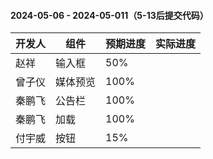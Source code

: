#### 2024-05-06 - 2024-05-011（5-13后提交代码） 
|开发人	|组件		|预期进度	|实际进度	|
| ---	| ---		| ---		|---		|
|赵祥	| 输入框		|50%		|			|
|曾子仪	| 媒体预览	|100%		|			|
|秦鹏飞	| 公告栏		|100%		|			|
|秦鹏飞	| 加载		|100%		|			|
|付宇威	| 按钮		|15%		|			|